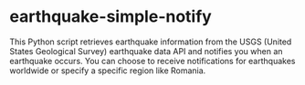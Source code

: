 # earthquake-simple-notify
This Python script retrieves earthquake information from the USGS (United States Geological Survey) earthquake data API and notifies you when an earthquake occurs. You can choose to receive notifications for earthquakes worldwide or specify a specific region like Romania.
